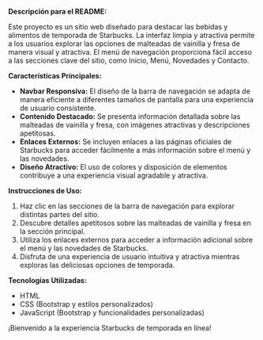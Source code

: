 **Descripción para el README:**

Este proyecto es un sitio web diseñado para destacar las bebidas y alimentos de temporada de Starbucks. La interfaz limpia y atractiva permite a los usuarios explorar las opciones de malteadas de vainilla y fresa de manera visual y atractiva. El menú de navegación proporciona fácil acceso a las secciones clave del sitio, como Inicio, Menú, Novedades y Contacto.

**Características Principales:**
- **Navbar Responsiva:** El diseño de la barra de navegación se adapta de manera eficiente a diferentes tamaños de pantalla para una experiencia de usuario consistente.
- **Contenido Destacado:** Se presenta información detallada sobre las malteadas de vainilla y fresa, con imágenes atractivas y descripciones apetitosas.
- **Enlaces Externos:** Se incluyen enlaces a las páginas oficiales de Starbucks para acceder fácilmente a más información sobre el menú y las novedades.
- **Diseño Atractivo:** El uso de colores y disposición de elementos contribuye a una experiencia visual agradable y atractiva.

**Instrucciones de Uso:**
1. Haz clic en las secciones de la barra de navegación para explorar distintas partes del sitio.
2. Descubre detalles apetitosos sobre las malteadas de vainilla y fresa en la sección principal.
3. Utiliza los enlaces externos para acceder a información adicional sobre el menú y las novedades de Starbucks.
4. Disfruta de una experiencia de usuario intuitiva y atractiva mientras exploras las deliciosas opciones de temporada.

**Tecnologías Utilizadas:**
- HTML
- CSS (Bootstrap y estilos personalizados)
- JavaScript (Bootstrap y funcionalidades personalizadas)

¡Bienvenido a la experiencia Starbucks de temporada en línea!